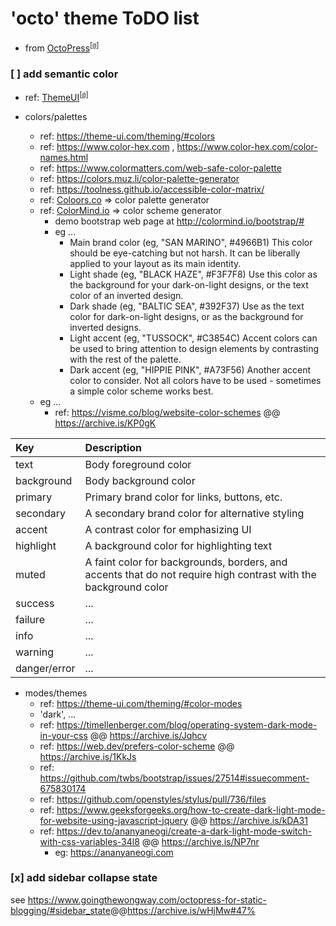 <!DOCTYPE markdown><!-- markdownlint-disable no-inline-html -->
<meta charset="utf-8" content="text/markdown" lang="en">
<!-- -## editors ## (emacs/sublime) -*- coding: utf8-nix; tab-width: 2; mode: markdown; indent-tabs-mode: nil; basic-offset: 2; st-word_wrap: 'true' -*- ## (jEdit) :tabSize=2:indentSize=2:mode=markdown: ## (notepad++) vim:tabstop=2:syntax=markdown:expandtab:smarttab:softtabstop=2 ## modeline (see <https://archive.is/djTUD>@@<http://webcitation.org/66W3EhCAP> ) -->
<!-- spell-checker:ignore expandtab markdownlint modeline smarttab softtabstop -->

<!-- markdownlint-disable heading-increment ul-style -->
<!-- spell-checker:ignore () octo Coloors -->

# 'octo' theme ToDO list

- from [OctoPress](http://octopress.org)<sup>[[`@`](https://archive.is/ZncqB)]</sup>

### [ ] add semantic color

- ref: [ThemeUI](https://theme-ui.com/theming)<sup>[[`@`](https://archive.is/9xRa4)]</sup>

- colors/palettes
  - ref: <https://theme-ui.com/theming/#colors>
  - ref: <https://www.color-hex.com> , <https://www.color-hex.com/color-names.html>
  - ref: <https://www.colormatters.com/web-safe-color-palette>
  - ref: <https://colors.muz.li/color-palette-generator>
  - ref: <https://toolness.github.io/accessible-color-matrix/>
  - ref: [Coloors.co](https://coolors.co) => color palette generator
  - ref: [ColorMind.io](http://colormind.io) => color scheme generator
    - demo bootstrap web page at <http://colormind.io/bootstrap/#>
    - eg ...
      - Main brand color (eg, "SAN MARINO", #4966B1) This color should be eye-catching but not harsh. It can be liberally applied to your layout as its main identity.
      - Light shade (eg, "BLACK HAZE", #F3F7F8) Use this color as the background for your dark-on-light designs, or the text color of an inverted design.
      - Dark shade (eg, "BALTIC SEA", #392F37) Use as the text color for dark-on-light designs, or as the background for inverted designs.
      - Light accent (eg, "TUSSOCK", #C3854C) Accent colors can be used to bring attention to design elements by contrasting with the rest of the palette.
      - Dark accent (eg, "HIPPIE PINK", #A73F56) Another accent color to consider. Not all colors have to be used - sometimes a simple color scheme works best.
  - eg ...
    - ref: <https://visme.co/blog/website-color-schemes> @@ <https://archive.is/KP0gK>

| Key          | Description                                                                                                     |
|:-------------|:----------------------------------------------------------------------------------------------------------------|
| text         | Body foreground color                                                                                           |
| background   | Body background color                                                                                           |
| primary      | Primary brand color for links, buttons, etc.                                                                    |
| secondary    | A secondary brand color for alternative styling                                                                 |
| accent       | A contrast color for emphasizing UI                                                                             |
| highlight    | A background color for highlighting text                                                                        |
| muted        | A faint color for backgrounds, borders, and accents that do not require high contrast with the background color |
| success      | ...                                                                                                             |
| failure      | ...                                                                                                             |
| info         | ...                                                                                                             |
| warning      | ...                                                                                                             |
| danger/error | ...                                                                                                             |

- modes/themes
  - ref: <https://theme-ui.com/theming/#color-modes>
  - 'dark', ...
  - ref: <https://timellenberger.com/blog/operating-system-dark-mode-in-your-css> @@ <https://archive.is/Jqhcv>
  - ref: <https://web.dev/prefers-color-scheme> @@ <https://archive.is/1KkJs>
  - ref: <https://github.com/twbs/bootstrap/issues/27514#issuecomment-675830174>
  - ref: <https://github.com/openstyles/stylus/pull/736/files>
  - ref: <https://www.geeksforgeeks.org/how-to-create-dark-light-mode-for-website-using-javascript-jquery> @@ <https://archive.is/kDA31>
  - ref: <https://dev.to/ananyaneogi/create-a-dark-light-mode-switch-with-css-variables-34l8> @@ <https://archive.is/NP7nr>
    - eg: <https://ananyaneogi.com>

### [x] add sidebar collapse state

see <https://www.goingthewongway.com/octopress-for-static-blogging/#sidebar_state>@@<https://archive.is/wHjMw#47%>
